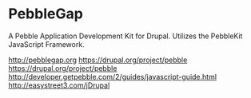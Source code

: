 PebbleGap
=========

A Pebble Application Development Kit for Drupal. Utilizes the PebbleKit
JavaScript Framework.

http://pebblegap.org
https://drupal.org/project/pebble
https://drupal.org/project/pebble
http://developer.getpebble.com/2/guides/javascript-guide.html
http://easystreet3.com/jDrupal

